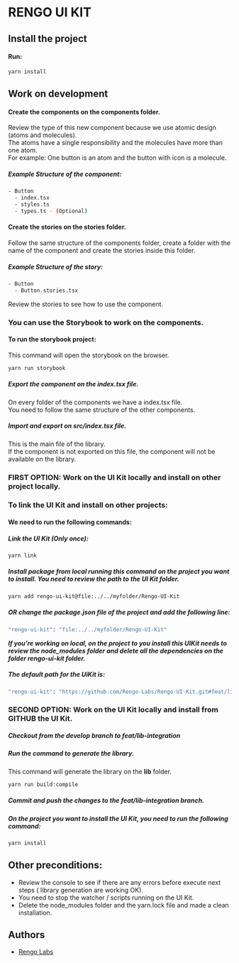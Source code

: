 # RENGO UI KIT

## Install the project
#### Run:
```bash
yarn install
```

## Work on development

#### Create the components on the components folder.  
Review the type of this new component because we use atomic design (atoms and molecules).  
The atoms have a single responsibility and the molecules have more than one atom.  
For example: One button is an atom and the button with icon is a molecule.

##### Example Structure of the component:
```bash
- Button
  - index.tsx
  - styles.ts
  - types.ts - (Optional)
```
#### Create the stories on the stories folder.
Follow the same structure of the components folder, create a folder with the name of the component and create the stories inside this folder.

##### Example Structure of the story:
```bash
- Button
  - Button.stories.tsx
```
Review the stories to see how to use the component.

### You can use the Storybook to work on the components.

#### To run the storybook project:
This command will open the storybook on the browser.
```bash
yarn run storybook 
```

##### Export the component on the index.tsx file.
On every folder of the components we have a index.tsx file.  
You need to follow the same structure of the other components.

##### Import and export on src/index.tsx file.
This is the main file of the library.  
If the component is not exported on this file, the component will not be available on the library.

### FIRST OPTION: Work on the UI Kit locally and install on other project locally.

### To link the UI Kit and install on other projects:
#### We need to run the following commands:
##### Link the UI Kit (Only once):
```bash
yarn link
```
##### Install package from local running this command on the project you want to install. You need to review the path to the UI Kit folder.
```bash
yarn add rengo-ui-kit@file:../../myfolder/Rengo-UI-Kit
```

##### OR change the package.json file of the project and add the following line:
```bash
"rengo-ui-kit": "file:../../myfolder/Rengo-UI-Kit"
```
***If you're working on local, on the project to you install this UIKit needs to review the node_modules folder and delete all the dependencies on the folder rengo-ui-kit folder.***

##### The default path for the UiKit is: 
```bash
"rengo-ui-kit": "https://github.com/Rengo-Labs/Rengo-UI-Kit.git#feat/lib-integration"
```
### SECOND OPTION: Work on the UI Kit locally and install from GITHUB the UI Kit.

##### Checkout from the **develop** branch to **feat/lib-integration**

##### Run the command to generate the library.
This command will generate the library on the **lib** folder.
```bash
yarn run build:compile
```
##### Commit and push the changes to the **feat/lib-integration** branch.

##### On the project you want to install the UI Kit, you need to run the following command:
```bash
yarn install
```
## Other preconditions: 
 - Review the console to see if there are any errors before execute next steps ( library generation are working OK).
 - You need to stop the watcher / scripts running on the UI Kit.
 - Delete the node_modules folder and the yarn.lock file and made a clean installation.

## Authors
- [Rengo Labs]()
